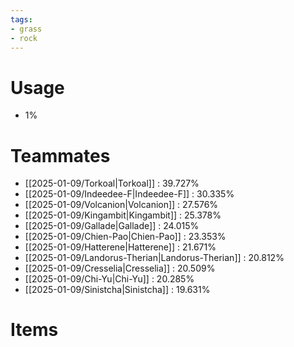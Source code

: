 ```yaml
---
tags:
- grass
- rock
---
```

# Usage
- 1%
# Teammates
- [[2025-01-09/Torkoal|Torkoal]] : 39.727%
- [[2025-01-09/Indeedee-F|Indeedee-F]] : 30.335%
- [[2025-01-09/Volcanion|Volcanion]] : 27.576%
- [[2025-01-09/Kingambit|Kingambit]] : 25.378%
- [[2025-01-09/Gallade|Gallade]] : 24.015%
- [[2025-01-09/Chien-Pao|Chien-Pao]] : 23.353%
- [[2025-01-09/Hatterene|Hatterene]] : 21.671%
- [[2025-01-09/Landorus-Therian|Landorus-Therian]] : 20.812%
- [[2025-01-09/Cresselia|Cresselia]] : 20.509%
- [[2025-01-09/Chi-Yu|Chi-Yu]] : 20.285%
- [[2025-01-09/Sinistcha|Sinistcha]] : 19.631%
# Items